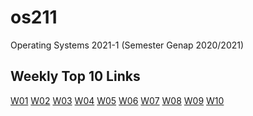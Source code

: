 # os211
Operating Systems 2021-1 (Semester Genap 2020/2021)

## Weekly Top 10 Links
[W01](https://budiarb.github.io/os211/W01/)
[W02](https://budiarb.github.io/os211/W02/)
[W03](https://budiarb.github.io/os211/W03/)
[W04](https://budiarb.github.io/os211/W04/)
[W05]()
[W06]()
[W07]()
[W08]()
[W09]()
[W10]()

